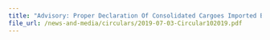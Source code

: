 ```yaml
---
title: "Advisory: Proper Declaration Of Consolidated Cargoes Imported By Land For Subsequent Re-Export By Sea/Air Freight Or Release Into Customs Territory"
file_url: /news-and-media/circulars/2019-07-03-Circular102019.pdf
---
```

